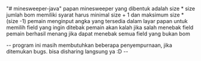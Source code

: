 "# minesweeper-java" 
papan minesweeper yang dibentuk adalah size * size
jumlah bom memiliki syarat harus minimal size + 1 dan maksimum size * (size -1)
pemain menginput angka yang tersedia dalam layar papan untuk memilih field yang ingin ditebak
pemain akan kalah jika salah menebak field
pemain berhasil menang jika dapat menebak semua field yang bukan bom

-- program ini masih membutuhkan beberapa penyempurnaan, jika ditemukan bugs. bisa disharing langsung ya :D --
